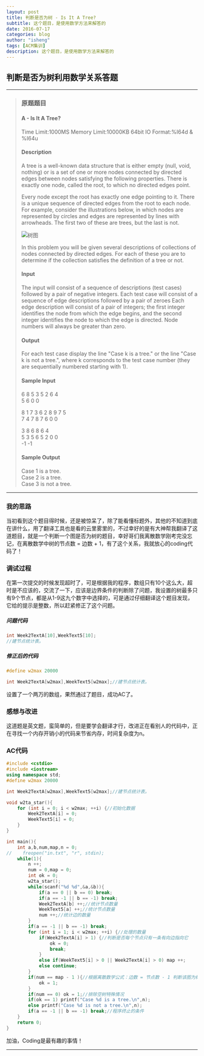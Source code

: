 ```yaml
---
layout: post
title: 判断是否为树 - Is It A Tree?
subtitle: 这个题目，是使用数学方法来解答的
date: 2016-07-17
categories: blog
author: "isheng"
tags: [ACM集训]
description: 这个题目，是使用数学方法来解答的
---
```


## 判断是否为树利用数学关系答题

---
>### 原题题目
>
> #### A - Is It A Tree?
>
> Time Limit:1000MS     Memory Limit:10000KB     64bit IO Format:%I64d & %I64u
>
> #### Description
>
>A tree is a well-known data structure that is either empty (null, void, nothing) or is a set of one or more nodes connected by directed edges between nodes satisfying the following properties.
>There is exactly one node, called the root, to which no directed edges point.
>
>Every node except the root has exactly one edge pointing to it.
There is a unique sequence of directed edges from the root to each node.
For example, consider the illustrations below, in which nodes are represented by circles and edges are represented by lines with arrowheads. The first two of these are trees, but the last is not.
>
>![树图](http://dns.hotcode.top/img/%E6%A0%91.png "判断是否为树")
>
>In this problem you will be given several descriptions of collections of nodes connected by directed edges. For each of these you are to determine if the collection satisfies the definition of a tree or not.
>
>#### Input
>
>The input will consist of a sequence of descriptions (test cases) followed by a pair of negative integers. Each test case will consist of a sequence of edge descriptions followed by a pair of zeroes Each edge description will consist of a pair of integers; the first integer identifies the node from which the edge begins, and the second integer identifies the node to which the edge is directed. Node numbers will always be greater than zero.
>
>#### Output
>
>For each test case display the line "Case k is a tree." or the line "Case k is not a tree.", where k corresponds to the test case number (they are sequentially numbered starting with 1).
>
>#### Sample Input
>
>6 8  5 3  5 2  6 4 <br>
>5 6  0 0<br>
>
>8 1  7 3  6 2  8 9  7 5<br>
>7 4  7 8  7 6  0 0<br>
>
>3 8  6 8  6 4<br>
>5 3  5 6  5 2  0 0<br>
>-1 -1<br>
>
>#### Sample Output
>
>Case 1 is a tree.<br>
>Case 2 is a tree.<br>
>Case 3 is not a tree.

---

### 我的思路
当初看到这个题目得时候，还是被惊呆了，除了能看懂标题外，其他的不知道到底在讲什么，用了翻译工具也是看的云里雾里的，不过幸好的是有大神帮我翻译了这道题目，就是一个判断一个图是否为树的题目，幸好哥们我离散数学刚考完没忘记，在离散数学中树的节点数 = 边数 + 1，有了这个关系，我就放心的coding代码了！

### 调试过程
在第一次提交的时候发现超时了，可是根据我的程序，数组只有10个这么大，超时是不应该的，交流了一下，应该是边界条件的判断除了问题，我设置的树最多只有9个节点，都是从1-9这九个数字中选择的，可是通过仔细翻译这个题目发现，它给的提示是整数，所以赶紧修正了这个问题。

##### 问题代码
```c++
int Week2TextA[10],WeekText5[10];
//建节点统计表。
```

##### 修正后的代码
```c++
#define w2max 20000

int Week2TextA[w2max],WeekText5[w2max];//建节点统计表。
```

设置了一个两万的数组，果然通过了题目，成功AC了。

### 感想与改进
这道题是英文题，蛮简单的，但是要学会翻译才行，改进正在看别人的代码中，正在寻找一个内存开销小的代码来节省内存，时间复杂度为n。

### AC代码
```c++
#include <cstdio>
#include <iostream>
using namespace std;
#define w2max 20000

int Week2TextA[w2max],WeekText5[w2max];//建节点统计表。

void w2ta_star(){
    for (int i = 0; i < w2max; ++i) {//初始化数据
        Week2TextA[i] = 0;
        WeekText5[i] = 0;
    }
}

int main(){
    int a,b,num,map,n = 0;
//    freopen("in.txt", "r", stdin);
    while(1){
        n ++;
        num = 0,map = 0;
        int ok = 0;
        w2ta_star();
        while(scanf("%d %d",&a,&b)){
            if(a == 0 || b == 0) break;
            if(a == -1 || b == -1) break;
            Week2TextA[b] ++;//统计节点数量
            WeekText5[a] ++;//统计节点数量
            num ++;//统计边的数量
        }
        if(a == -1 || b == -1) break;
        for (int i = 1; i < w2max; ++i) {//处理的数量
            if(Week2TextA[i] > 1) {//判断是否每个节点只有一条有向边指向它
                ok = 0;
                break;
            }
            else if(WeekText5[i] > 0 || Week2TextA[i] > 0) map ++;
            else continue;
        }
        if(num == map - 1 ){//根据离散数学公式：边数 = 节点数 - 1 判断该图为树
            ok = 1;
        }
        if(num == 0) ok = 1;//排除空树特殊情况
        if(ok == 1) printf("Case %d is a tree.\n",n);
        else printf("Case %d is not a tree.\n",n);
        if(a == -1 || b == -1) break;//程序终止的条件
    }
    return 0;
}
```
加油，Coding是最有趣的事情！

---
